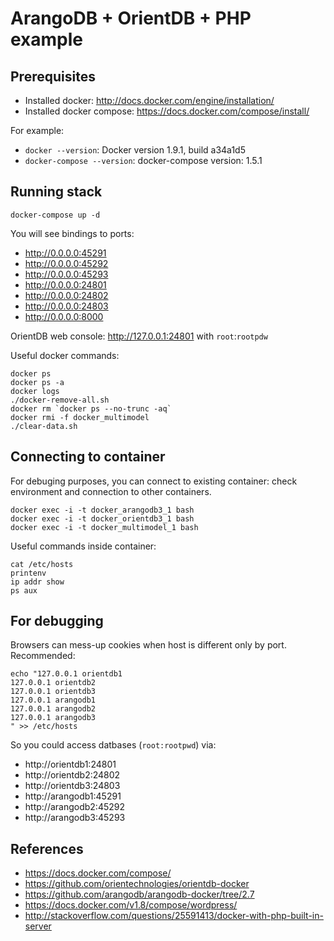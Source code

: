 ArangoDB + OrientDB + PHP example
=================================

Prerequisites
-------------

* Installed docker: http://docs.docker.com/engine/installation/
* Installed docker compose: https://docs.docker.com/compose/install/

For example:

* `docker --version`: Docker version 1.9.1, build a34a1d5
* `docker-compose --version`: docker-compose version: 1.5.1

Running stack
-------------

```
docker-compose up -d
```

You will see bindings to ports:

* http://0.0.0.0:45291
* http://0.0.0.0:45292
* http://0.0.0.0:45293
* http://0.0.0.0:24801
* http://0.0.0.0:24802
* http://0.0.0.0:24803
* http://0.0.0.0:8000

OrientDB web console: http://127.0.0.1:24801 with `root`:`rootpdw`

Useful docker commands:

```
docker ps
docker ps -a
docker logs
./docker-remove-all.sh
docker rm `docker ps --no-trunc -aq`
docker rmi -f docker_multimodel
./clear-data.sh
```

Connecting to container
-----------------------

For debuging purposes, you can connect to existing container:
check environment and connection to other containers.

```
docker exec -i -t docker_arangodb3_1 bash
docker exec -i -t docker_orientdb3_1 bash
docker exec -i -t docker_multimodel_1 bash
```

Useful commands inside container:

```
cat /etc/hosts
printenv
ip addr show
ps aux
```

For debugging
-------------

Browsers can mess-up cookies when host is different only by port.
Recommended:
```
echo "127.0.0.1 orientdb1
127.0.0.1 orientdb2
127.0.0.1 orientdb3
127.0.0.1 arangodb1
127.0.0.1 arangodb2
127.0.0.1 arangodb3
" >> /etc/hosts
```

So you could access datbases (`root:rootpwd`) via:

* http://orientdb1:24801
* http://orientdb2:24802
* http://orientdb3:24803
* http://arangodb1:45291
* http://arangodb2:45292
* http://arangodb3:45293

References
----------

* https://docs.docker.com/compose/
* https://github.com/orientechnologies/orientdb-docker
* https://github.com/arangodb/arangodb-docker/tree/2.7
* https://docs.docker.com/v1.8/compose/wordpress/
* http://stackoverflow.com/questions/25591413/docker-with-php-built-in-server
